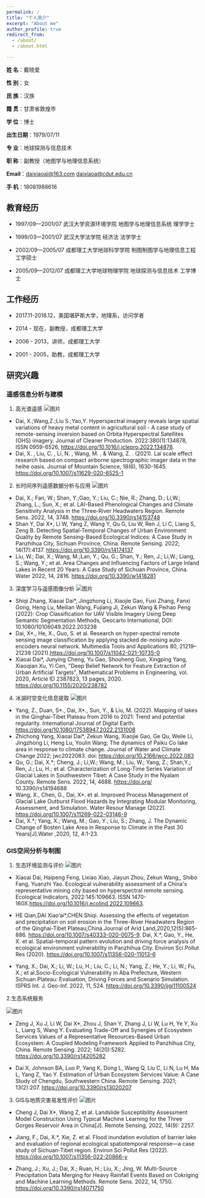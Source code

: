 ```yaml
---
permalink: /
title: "个人简介"
excerpt: "About me"
author_profile: true
redirect_from: 
  - /about/
  - /about.html

---
```


**姓   名**：戴晓爱

**性   别**：女

**民   族**：汉族

**籍   贯**：甘肃省敦煌市   

**学   位**：博士

**出生日期**：1979/07/11  

**专   业**：地球探测与信息技术

**职   称**：副教授（地图学与地理信息系统）

**Email**：daixiaoai@163.com    daixiaoa@cdut.edu.cn

**手   机**：18081988616

## 教育经历

- 1997/09—2001/07 武汉大学资源环境学院 地图学与地理信息系统 理学学士

- 1999/03—2001/07 武汉大学法学院 经济法 法学学士

- 2002/09—2005/07 成都理工大学地球科学学院 制图制图学与地理信息工程  工学硕士

- 2005/09—2012/07 成都理工大学地球物理学院 地球探测与信息技术  工学博士

## 工作经历

- 2017.11-2018.12，美国堪萨斯大学，地理系，访问学者

- 2014 - 现在，副教授，成都理工大学

- 2006 - 2013，讲师，成都理工大学

- 2001 - 2005，助教，成都理工大学

## 研究兴趣
### 遥感信息分析与建模
1. 高光谱遥感
![图片](..\\images\\yjfx1.jpg "高光谱遥感")
- Dai, X.;Wang,Z.;Liu S.;Yao,Y. Hyperspectral imagery reveals large spatial variations of heavy metal content in agricultural soil - A case study of remote-sensing inversion based on Orbita Hyperspectral Satellites (OHS) imagery. Journal of Cleaner Production. 2022:380(1):134878, ISSN 0959-6526, https://doi.org/10.1016/j.jclepro.2022.134878.
- Dai, X. , Liu, C. , Li, N. , Wang, M. , & Wang, Z. . (2021). Lai scale effect research based on compact airborne spectrographic imager data in the heihe oasis. Journal of Mountain Science, 18(6), 1630-1645. https://doi.org/10.1007/s11629-020-6525-1 
2. 长时间序列遥感数据分析与应用
![图片](..\\images\\yjfx2.jpg "长时间序列遥感数据分析与应用")
- Dai, X.; Fan, W.; Shan, Y.;Gao, Y.; Liu, C.; Nie, R.; Zhang, D.; Li,W.; Zhang, L.; Sun, X.; et al. LAI-Based Phenological Changes and Climate Sensitivity Analysis in the Three-River Headwaters Region. Remote Sens. 2022, 14, 3748. https://doi.org/10.3390/rs14153748
- Shan Y, Dai X*, Li W, Yang Z, Wang Y, Qu G, Liu W, Ren J, Li C, Liang S, Zeng B. Detecting Spatial-Temporal Changes of Urban Environment Quality by Remote Sensing-Based Ecological Indices: A Case Study in Panzhihua City, Sichuan Province, China. Remote Sensing. 2022; 14(17):4137. https://doi.org/10.3390/rs14174137
- Liu, W.; Dai, X.; Wang, M.;Lan, Y.; Qu, G.; Shan, Y.; Ren, J.; Li,W.; Liang, S.; Wang, Y.; et al. Area Changes and Influencing Factors of Large Inland Lakes in Recent 20 Years: A Case Study of Sichuan Province, China. Water 2022, 14, 2816. https://doi.org/10.3390/w1418281
3. 深度学习与遥感图像分析
![图片](..\\images\\yjfx3.jpg "深度学习与遥感图像分析")
- Shiqi Zhang, Xiaoai Dai*, Jingzhong Li, Xiaojie Gao, Fuxi Zhang, Fanxi Gong, Heng Lu, Meilian Wang, Fujiang Ji, Zekun Wang & Peihao Peng (2022): Crop Classification for UAV Visible Imagery Using Deep Semantic Segmentation Methods, Geocarto International, DOI: 10.1080/10106049.2022.203238
- Dai, X*., He, X., Guo, S. et al. Research on hyper-spectral remote sensing image classification by applying stacked de-noising auto-encoders neural network. Multimedia Tools and Applications 80, 21219–21239 (2021).https://doi.org/10.1007/s11042-021-10735-0
- Xiaoai Dai*, Junying Cheng, Yu Gao, Shouheng Guo, Xingping Yang, Xiaoqian Xu, Yi Cen, "Deep Belief Network for Feature Extraction of Urban Artificial Targets", Mathematical Problems in Engineering, vol. 2020, Article ID 2387823, 13 pages, 2020. https://doi.org/10.1155/2020/238782
4. 冰湖时空变化信息提取
![图片](..\\images\\yjfx4.jpg "冰湖时空变化信息提取")
- Yang, Z., Duan, S*., Dai, X*., Sun, Y., & Liu, M. (2022). Mapping of lakes in the Qinghai-Tibet Plateau from 2016 to 2021: Trend and potential regularity. International Journal of Digital Earth. https://doi.org/10.1080/17538947.2022.2131008
- Zhichong Yang, Xiaoai Dai*, Zekun Wang, Xiaojie Gao, Ge Qu, Weile Li, Jingzhong Li, Heng Lu, Youlin Wang; The dynamics of Paiku Co lake area in response to climate change. Journal of Water and Climate Change 2022; jwc2022083. doi: https://doi.org/10.2166/wcc.2022.083
- Qu, G.; Dai, X.*; Cheng, J.; Li,W.; Wang, M.; Liu, W.; Yang, Z.; Shan,Y.; Ren, J.; Lu, H.; et al. Characterization of Long-Time Series Variation of Glacial Lakes in Southwestern Tibet: A Case Study in the Nyalam County. Remote Sens. 2022, 14, 4688. https://doi.org/ 10.3390/rs14194688
- Wang, X., Chen, G., Dai, X*. et al. Improved Process Management of Glacial Lake Outburst Flood Hazards by Integrating Modular Monitoring, Assessment, and Simulation. Water Resour Manage (2022). https://doi.org/10.1007/s11269-022-03146-9
- Dai, X.*; Yang, X.; Wang, M.; Gao, Y.; Liu, S.; Zhang, J. The Dynamic Change of Bosten Lake Area in Response to Climate in the Past 30 Years[J].Water ,2020, 12, 4:1-23.
### GIS空间分析与制图
1. 生态环境监测与评价
   ![图片](..\\images\\yjfx5.jpg "生态环境监测与评价")

- Xiaoai Dai, Haipeng Feng, Lixiao Xiao, Jiayun Zhou, Zekun Wang,, Shibo Fang, Yuanzhi Yao. Ecological vulnerability assessment of a China's representative mining city based on hyperspectral remote sensing. Ecological Indicators, 2022:145:109663. ISSN 1470-160X.https://doi.org/10.1016/j.ecolind.2022.109663.

- HE Qian,DAI Xiao’ai*,CHEN Shiqi. Assessing the effects of vegetation and precipitation on soil erosion in the Three-River Headwaters Region of the Qinghai-Tibet Plateau,China.Journal of Arid Land,2020,12(5):865-886.  https://doi.org/10.1007/s40333-020-0075-9.
  Dai, X.*, Gao, Y., He, X. et al. Spatial-temporal pattern evolution and driving force analysis of ecological environment vulnerability in Panzhihua City. Environ Sci Pollut Res (2020). https://doi.org/10.1007/s11356-020-11013-6

- Yang, X.; Dai, X.; Li, W.; Lu, H.; Liu, C.; Li, N.; Yang, Z.; He, Y.; Li, W.; Fu, X.; et al.Socio-Ecological Vulnerability in Aba Prefecture, Western Sichuan Plateau: Evaluation, Driving Forces and Scenario Simulation. ISPRS Int. J. Geo-Inf. 2022, 11, 524. https://doi.org/10.3390/ijgi11100524

2.生态系统服务

![图片](..\\images\\yjfx6.jpg "生态系统服务")

- Zeng J, Xu J, Li W, Dai X*, Zhou J, Shan Y, Zhang J, Li W, Lu H, Ye Y, Xu L, Liang S, Wang Y. Evaluating Trade-Off and Synergies of Ecosystem Services Values of a Representative Resources-Based Urban Ecosystem: A Coupled Modeling Framework Applied to Panzhihua City, China. Remote Sensing. 2022; 14(20):5282. https://doi.org/10.3390/rs14205282

- Dai X, Johnson BA, Luo P, Yang K, Dong L, Wang Q, Liu C, Li N, Lu H, Ma L, Yang Z, Yao Y. Estimation of Urban Ecosystem Services Value: A Case Study of Chengdu, Southwestern China. Remote Sensing. 2021; 13(2):207. https://doi.org/10.3390/rs13020207

3. GIS与地质灾害易发性评价
![图片](..\\images\\yjfx7.jpg "GIS与地质灾害易发性评价")

- Cheng J, Dai X*, Wang Z, et al. Landslide Susceptibility Assessment Model Construction Using Typical Machine Learning for the Three Gorges Reservoir Area in China[J]. Remote Sensing, 2022, 14(9): 2257.

- Jiang, F., Dai, X.*, Xie, Z. et al. Flood inundation evolution of barrier lake and evaluation of regional ecological spatiotemporal response—a case study of Sichuan-Tibet region. Environ Sci Pollut Res (2022). https://doi.org/10.1007/s11356-022-20866-y

- Zhang, J.; Xu, J.; Dai, X.; Ruan, H.; Liu, X.; Jing, W. Multi-Source Precipitation Data Merging for Heavy Rainfall Events Based on Cokriging and Machine Learning Methods. Remote Sens. 2022, 14, 1750. https://doi.org/10.3390/rs14071750